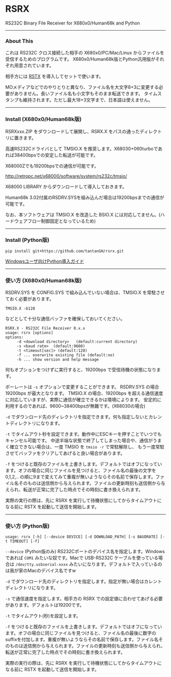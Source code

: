 # RSRX

RS232C Binary File Receiver for X680x0/Human68k and Python

---

### About This

これは RS232C クロス接続した相手の X680x0/PC/Mac/Linux からファイルを受信するためのプログラムです。
X680x0/Human68k版とPython汎用版がそれぞれ用意されています。

相手方には [RSTX](https://github.com/tantanGH/rstx/) を導入してセットで使います。

MOメディアなどでのやりとりと異なり、ファイル名を大文字8+3に変更する必要がありません。長いファイル名も小文字もそのまま転送できます。
タイムスタンプも維持されます。ただし最大18+3文字まで、日本語は使えません。

---

### Install (X680x0/Human68k版)

RSRXxxx.ZIP をダウンロードして展開し、RSRX.X をパスの通ったディレクトリに置きます。

高速RS232Cドライバとして TMSIO.X を推奨します。X68030+060turboであれば38400bpsでの安定した転送が可能です。

X68000Zでも19200bpsでの通信が可能です。

http://retropc.net/x68000/software/system/rs232c/tmsio/

X68000 LIBRARY からダウンロードして導入しておきます。

Human68k 3.02付属のRSDRV.SYSを組み込んだ場合は19200bpsまでの通信が可能です。

なお、本ソフトウェアは TMSIO.X を改造した BSIO.X には対応してません。(ハードウェアフロー制御固定となっているため)

---

### Install (Python版)

    pip install git+https://github.com/tantanGH/rsrx.git

[Windowsユーザ向けPython導入ガイド](https://github.com/tantanGH/distribution/blob/main/windows_python_for_x68k.md)

---

### 使い方 (X680x0/Human68k版)

RSDRV.SYS を CONFIG.SYS で組み込んでいない場合は、TMSIO.X を常駐させておく必要があります。

    TMSIO.X -b128

などとして十分な通信バッファを確保しておいてください。

    RSRX.X - RS232C File Receiver 0.x.x
    usage: rsrx [options]
    options:
         -d <download directory>   (default:current directory)
         -s <baud rate>  (default:9600)
         -t <timeout[sec]> (default:120)
         -f ... overwrite existing file (default:no)
         -h ... show version and help message

何もオプションをつけずに実行すると、19200bps で受信待機の状態になります。

ボーレートは `-s` オプションで変更することができます。
RSDRV.SYS の場合 19200bps が最大となります。
TMSIO.X の場合、19200bps を超える通信速度に対応していますが、実際に通信が確立できるかは環境によります。
安定的に利用するのであれば、9600~38400bpsが無難です。(X68030の場合)

`-d` でダウンロード先のディレクトリを指定できます。何も指定しないとカレントディレクトリになります。

`-t` でタイムアウト秒を設定できます。動作中にESCキーを押すことでいつでもキャンセル可能です。
中途半端な状態で終了してしまった場合や、通信がうまく確立できない場合は、一度 TMSIO を `tmsio -r` で常駐解除し、
もう一度常駐させてバッファをクリアしてあげると良い場合があります。

`-f` をつけると既存のファイルを上書きします。デフォルトではオフになっています。オフの場合に同じファイルを見つけると、ファイル名の最後の文字を0,1,2,.. の順に9まで変えてみて重複が無いようならその名前で保存します。ファイル名そのものは送信側から与えられます。ファイルの更新時刻も送信側から与えられ、転送が正常に完了した時点でその時刻に書き換えられます。

実際の実行の際は、先に RSRX を実行して待機状態にしてからタイムアウトになる前に RSTX を起動して送信を開始します。

---

### 使い方 (Python版)

    usage: rsrx [-h] [--device DEVICE] [-d DOWNLOAD_PATH] [-s BAUDRATE] [-t TIMEOUT] [-f]

`--device` (Python版のみ) RS232Cポートのデバイス名を指定します。Windowsであれば `COM1` みたいな奴です。Macで USB-RS232C ケーブルを使っている場合は `/dev/tty.usbserial-xxxx` みたいになります。デフォルトで入っているのは我が家のMacのデバイス名ですw

`-d` でダウンロード先のディレクトリを指定します。指定が無い場合はカレントディレクトリになります。

`-s` で通信速度を指定します。相手方の RSRX での設定値に合わせてあげる必要があります。デフォルトは19200です。

`-t` でタイムアウト(秒)を設定します。

`-f` をつけると既存のファイルを上書きします。デフォルトではオフになっています。オフの場合に同じファイルを見つけると、ファイル名の最後に数字のsuffixを付加します。重複が無いようならその名前で保存します。ファイル名そのものは送信側から与えられます。ファイルの更新時刻も送信側から与えられ、転送が正常に完了した時点でその時刻に書き換えられます。

実際の実行の際は、先に RSRX を実行して待機状態にしてからタイムアウトになる前に RSTX を起動して送信を開始します。

